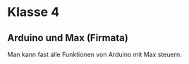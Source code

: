 # Klasse 4

## Arduino und Max (Firmata)

Man kann fast alle Funktionen von Arduino mit Max steuern.

